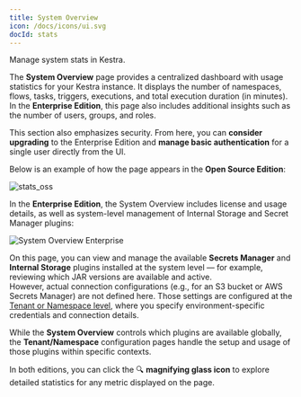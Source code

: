 ```yaml
---
title: System Overview
icon: /docs/icons/ui.svg
docId: stats
---
```


Manage system stats in Kestra.

The **System Overview** page provides a centralized dashboard with usage statistics for your Kestra instance. It displays the number of namespaces, flows, tasks, triggers, executions, and total execution duration (in minutes).  
In the **Enterprise Edition**, this page also includes additional insights such as the number of users, groups, and roles.

This section also emphasizes security. From here, you can **consider upgrading** to the Enterprise Edition and **manage basic authentication** for a single user directly from the UI.

Below is an example of how the page appears in the **Open Source Edition**:

![stats_oss](/docs/user-interface-guide/stats_oss.png)

In the **Enterprise Edition**, the System Overview includes license and usage details, as well as system-level management of Internal Storage and Secret Manager plugins:

![System Overview Enterprise](/docs/user-interface-guide/system-overview-ee.png)

On this page, you can view and manage the available **Secrets Manager** and **Internal Storage** plugins installed at the system level — for example, reviewing which JAR versions are available and active.  
However, actual connection configurations (e.g., for an S3 bucket or AWS Secrets Manager) are not defined here. Those settings are configured at the [Tenant or Namespace level](../../06.enterprise/02.governance/tenants.md#dedicated-storage-and-secrets-backend-per-tenant), where you specify environment-specific credentials and connection details.  

While the **System Overview** controls which plugins are available globally, the **Tenant/Namespace** configuration pages handle the setup and usage of those plugins within specific contexts.

In both editions, you can click the 🔍 **magnifying glass icon** to explore detailed statistics for any metric displayed on the page.
